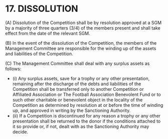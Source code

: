 # 17. DISSOLUTION
(A) Dissolution of the Competition shall be by resolution approved at a SGM by a majority of three quarters (3/4) of the members present and shall take effect from the date of the relevant SGM.

(B)	In the event of the dissolution of the Competition, the members of the Management Committee are responsible for the winding up of the assets and liabilities of the Competition.

(C)	The Management Committee shall deal with any surplus assets as follows:
- (i)	Any surplus assets, save for a trophy or any other presentation, remaining after the discharge of the debts and liabilities of the Competition shall be transferred only to another Competition or Affiliated Association or The Football Association Benevolent Fund or to such other charitable or benevolent object in the locality of the Competition as determined by resolution at or before the time of winding up, and approved in writing by the Sanctioning Authority.
- (ii)	If a Competition is discontinued for any reason a trophy or any other presentation shall be returned to the donor if the conditions attached to it so provide or, if not, dealt with as the Sanctioning Authority may decide.
